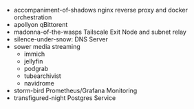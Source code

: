 - accompaniment-of-shadows
  nginx reverse proxy and docker orchestration
- apollyon
  qBittorent
- madonna-of-the-wasps
  Tailscale Exit Node and subnet relay
- silence-under-snow:
  DNS Server
- sower
  media streaming
  - immich
  - jellyfin
  - podgrab
  - tubearchivist
  - navidrome
- storm-bird
  Prometheus/Grafana Monitoring
- transfigured-night
  Postgres Service
